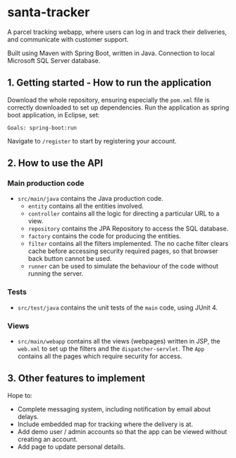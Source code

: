 # santa-tracker
A parcel tracking webapp, where users can log in and track their deliveries, and communicate with customer support.

Built using Maven with Spring Boot, written in Java. Connection to local Microsoft SQL Server database.

## 1. Getting started - How to run the application
Download the whole repository, ensuring especially the ```pom.xml``` file is correctly downloaded to set up dependencies.
Run the application as spring boot application, in Eclipse, set:
```
Goals: spring-boot:run
```
Navigate to ```/register``` to start by registering your account.

## 2. How to use the API
### Main production code
- ```src/main/java``` contains the Java production code.
  - ```entity``` contains all the entities involved.
  - ```controller``` contains all the logic for directing a particular URL to a view.
  - ```repository``` contains the JPA Repository to access the SQL database.
  - ```factory``` contains the code for producing the entities.
  - ```filter``` contains all the filters implemented. The no cache filter clears cache before accessing security required pages, so that browser back button cannot be used.
  - ```runner``` can be used to simulate the behaviour of the code without running the server.
### Tests
- ```src/test/java``` contains the unit tests of the ```main``` code, using JUnit 4.
### Views
- ```src/main/webapp``` contains all the views (webpages) written in JSP, the ```web.xml``` to set up the filters and the ```dispatcher-servlet```. The ```App``` contains all the pages which require security for access.

## 3. Other features to implement
Hope to:
- Complete messaging system, including notification by email about delays.
- Include embedded map for tracking where the delivery is at.
- Add demo user / admin accounts so that the app can be viewed without creating an account.
- Add page to update personal details.
